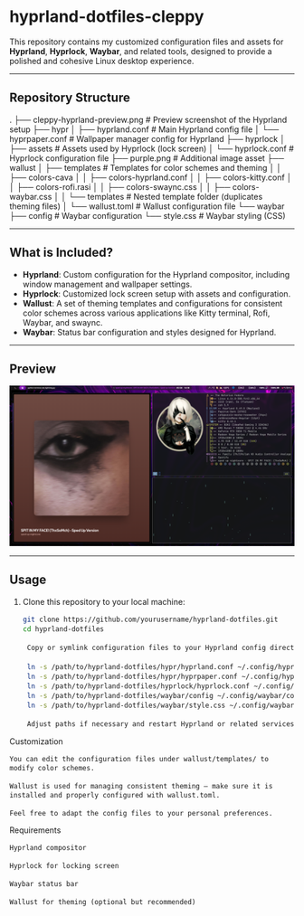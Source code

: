 # hyprland-dotfiles-cleppy

This repository contains my customized configuration files and assets for **Hyprland**, **Hyprlock**, **Waybar**, and related tools, designed to provide a polished and cohesive Linux desktop experience.

---

## Repository Structure

.
├── cleppy-hyprland-preview.png # Preview screenshot of the Hyprland setup
├── hypr
│   ├── hyprland.conf # Main Hyprland config file
│   └── hyprpaper.conf # Wallpaper manager config for Hyprland
├── hyprlock
│   ├── assets # Assets used by Hyprlock (lock screen)
│   └── hyprlock.conf # Hyprlock configuration file
├── purple.png # Additional image asset
├── wallust
│   ├── templates # Templates for color schemes and theming
│   │   ├── colors-cava
│   │   ├── colors-hyprland.conf
│   │   ├── colors-kitty.conf
│   │   ├── colors-rofi.rasi
│   │   ├── colors-swaync.css
│   │   ├── colors-waybar.css
│   │   └── templates # Nested template folder (duplicates theming files)
│   └── wallust.toml # Wallust configuration file
└── waybar
├── config # Waybar configuration
└── style.css # Waybar styling (CSS)


---

## What is Included?

- **Hyprland**: Custom configuration for the Hyprland compositor, including window management and wallpaper settings.
- **Hyprlock**: Customized lock screen setup with assets and configuration.
- **Wallust**: A set of theming templates and configurations for consistent color schemes across various applications like Kitty terminal, Rofi, Waybar, and swaync.
- **Waybar**: Status bar configuration and styles designed for Hyprland.

---

## Preview

![Hyprland Preview](cleppy-hyprland-preview.png)

---

## Usage

1. Clone this repository to your local machine:

   ```bash
   git clone https://github.com/yourusername/hyprland-dotfiles.git
   cd hyprland-dotfiles

    Copy or symlink configuration files to your Hyprland config directory (~/.config/hypr/), Waybar, Hyprlock, etc., depending on your setup:

    ln -s /path/to/hyprland-dotfiles/hypr/hyprland.conf ~/.config/hypr/hyprland.conf
    ln -s /path/to/hyprland-dotfiles/hypr/hyprpaper.conf ~/.config/hypr/hyprpaper.conf
    ln -s /path/to/hyprland-dotfiles/hyprlock/hyprlock.conf ~/.config/hyprlock/hyprlock.conf
    ln -s /path/to/hyprland-dotfiles/waybar/config ~/.config/waybar/config
    ln -s /path/to/hyprland-dotfiles/waybar/style.css ~/.config/waybar/style.css

    Adjust paths if necessary and restart Hyprland or related services to see changes.

Customization

    You can edit the configuration files under wallust/templates/ to modify color schemes.

    Wallust is used for managing consistent theming — make sure it is installed and properly configured with wallust.toml.

    Feel free to adapt the config files to your personal preferences.

Requirements

    Hyprland compositor

    Hyprlock for locking screen

    Waybar status bar

    Wallust for theming (optional but recommended)


